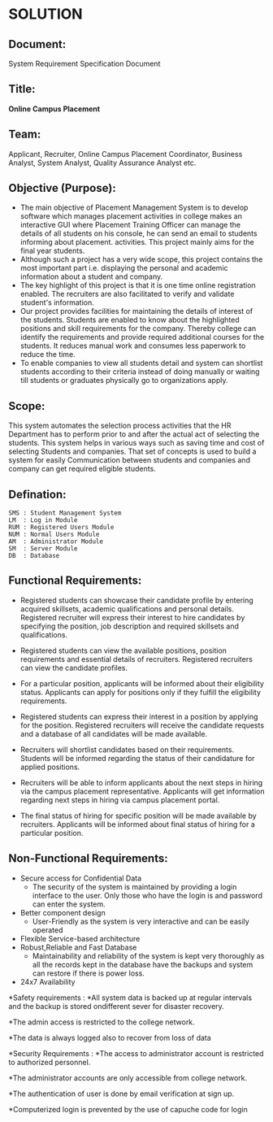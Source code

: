 # SOLUTION
## Document:
System Requirement Specification Document
## Title:  
**Online Campus Placement**

## Team:
Applicant, Recruiter, Online Campus Placement Coordinator, Business Analyst, System Analyst, Quality Assurance Analyst etc.

## Objective (Purpose):
* The main objective of Placement Management System is to develop software which manages placement activities in college makes an interactive GUI where Placement Training Officer can manage the details of all students on his console, he can send an email to students informing about placement. activities. This project mainly aims for the final year students.
* Although such a project has a very wide scope, this project contains the most important part i.e. displaying the personal and academic information about a student and company.
* The key highlight of this project is that it is one time online registration enabled. The recruiters are also facilitated to verify and validate student's information.
* Our project provides facilities for maintaining the details of interest of the students. Students are enabled to know about the highlighted positions and skill requirements for the company. Thereby college can identify the requirements and provide required additional courses for the students. It reduces manual work and consumes less paperwork to reduce the time.
* To enable companies to view all students detail and system can shortlist students according to their criteria instead of doing manually or waiting till students or graduates physically go to organizations apply.

## Scope:
This system automates the selection process activities that the HR Department has to perform prior to and after the actual act of selecting the students. This system helps in various ways such as saving time and cost of selecting Students and companies. That set of concepts is used to build a system for easily Communication between students and companies and company can get required eligible students.

## Defination:
    SMS : Student Management System   
    LM  : Log in Module   
    RUM : Registered Users Module    
    NUM : Normal Users Module    
    AM  : Administrator Module    
    SM  : Server Module   
    DB  : Database   

## Functional Requirements:

- Registered students can showcase their candidate profile by entering acquired skillsets, academic qualifications and personal details.
Registered recruiter will express their interest to hire candidates by specifying the position, job description and required skillsets and qualifications.

- Registered students can view the available positions, position requirements and essential details of recruiters.
Registered recruiters can view the candidate profiles.

- For a particular position, applicants will be informed about their eligibility status.
Applicants can apply for positions only if they fulfill the eligibility requirements.

- Registered students can express their interest in a position by applying for the position.
Registered recruiters will receive the candidate requests and a database of all candidates will be made available.

- Recruiters will shortlist candidates based on their requirements.
Students will be informed regarding the status of their candidature for applied positions.

- Recruiters will be able to inform applicants about the next steps in hiring via the campus placement representative.
Applicants will get information regarding next steps in hiring via campus placement portal.

- The final status of hiring for specific position will be made available by recruiters.
Applicants will be informed about final status of hiring for a particular position.

## Non-Functional Requirements:
* Secure access for Confidential Data
  * The security of the system is maintained by providing a login interface to the user. Only those who have the login is and password can enter the system.
* Better component design
  * User-Friendly as the system is very interactive and can be easily operated
* Flexible Service-based architecture
* Robust,Reliable and Fast Database 
  * Maintainability and reliability of the system is kept very thoroughly as all the records kept in the database have the backups and system can restore if there is power loss.
* 24x7 Availability

*Safety requirements :
*All system data is backed up at regular intervals and the backup is stored ondifferent sever for disaster recovery.

*The admin access is restricted to the college network.

*The data is always logged also to recover from loss of data

*Security Requirements :
*The access to administrator account is restricted to authorized personnel.

*The administrator accounts are only accessible from college network.

*The authentication of user is done by email verification at sign up.

*Computerized login is prevented by the use of capuche code for login
